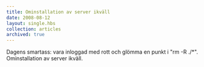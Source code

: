 ```yaml
---
title: Ominstallation av server ikväll
date: 2008-08-12
layout: single.hbs
collection: articles
archived: true
---
```

Dagens smartass: vara inloggad med rott och glömma en punkt i \"rm -R
./\*\". Ominstallation av server ikväll.